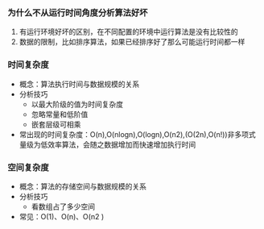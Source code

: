 <!--
 * @Date: 2020-06-22 23:27:21
 * @LastEditors: hanjiawang
 * @LastEditTime: 2020-06-23 08:46:17
--> 
### 为什么不从运行时间角度分析算法好坏
   1. 有运行环境好坏的区别，在不同配置的环境中运行算法是没有比较性的
   2. 数据的限制，比如排序算法，如果已经排序好了那么可能运行时间都一样 

### 时间复杂度
   - 概念：算法执行时间与数据规模的关系
   - 分析技巧
      - 以最大阶级的值为时间复杂度
      - 忽略常量和低阶值
      - 嵌套层级可相乘
   - 常出现的时间复杂度：O(n),O(nlogn),O(logn),O(n2),(O(2n),O(n!))非多项式量级为低效率算法，会随之数据增加而快速增加执行时间
### 空间复杂度
   - 概念：算法的存储空间与数据规模的关系
   - 分析技巧
      - 看数组占了多少空间
   - 常见：O(1)、O(n)、O(n2 )